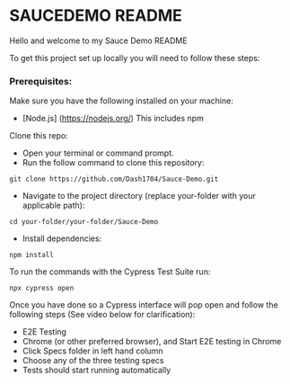 # SAUCEDEMO README

Hello and welcome to my Sauce Demo README

To get this project set up locally you will need to follow these steps:

### Prerequisites:

Make sure you have the following installed on your machine:

- [Node.js] (https://nodejs.org/) This includes npm

Clone this repo:

- Open your terminal or command prompt.
- Run the follow command to clone this repository:

```
git clone https://github.com/Dash1704/Sauce-Demo.git

```

- Navigate to the project directory (replace your-folder with your applicable path):
```
cd your-folder/your-folder/Sauce-Demo
```

- Install dependencies:

```
npm install
```

To run the commands with the Cypress Test Suite run:

```
npx cypress open
```

Once you have done so a Cypress interface will pop open and follow the following steps (See video below for clarification):

- E2E Testing
- Chrome (or other preferred browser), and Start E2E testing in Chrome
- Click Specs folder in left hand column
- Choose any of the three testing specs
- Tests should start running automatically













